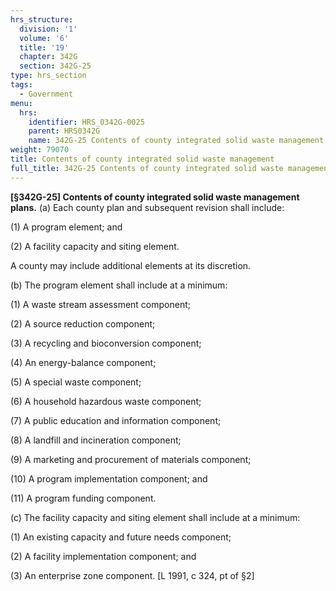 ```yaml
---
hrs_structure:
  division: '1'
  volume: '6'
  title: '19'
  chapter: 342G
  section: 342G-25
type: hrs_section
tags:
  - Government
menu:
  hrs:
    identifier: HRS_0342G-0025
    parent: HRS0342G
    name: 342G-25 Contents of county integrated solid waste management
weight: 79070
title: Contents of county integrated solid waste management
full_title: 342G-25 Contents of county integrated solid waste management
---
```

**[§342G-25] Contents of county integrated solid waste management plans.** (a) Each county plan and subsequent revision shall include:

(1) A program element; and

(2) A facility capacity and siting element.

A county may include additional elements at its discretion.

(b) The program element shall include at a minimum:

(1) A waste stream assessment component;

(2) A source reduction component;

(3) A recycling and bioconversion component;

(4) An energy-balance component;

(5) A special waste component;

(6) A household hazardous waste component;

(7) A public education and information component;

(8) A landfill and incineration component;

(9) A marketing and procurement of materials component;

(10) A program implementation component; and

(11) A program funding component.

(c) The facility capacity and siting element shall include at a minimum:

(1) An existing capacity and future needs component;

(2) A facility implementation component; and

(3) An enterprise zone component. [L 1991, c 324, pt of §2]